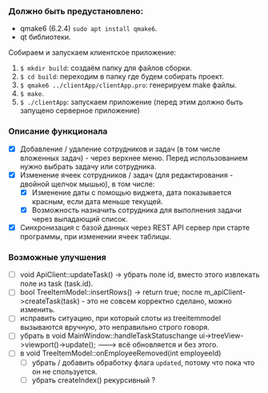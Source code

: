 ### Должно быть предустановлено:
- qmake6 (6.2.4) `sudo apt install qmake6`.
- qt библиотеки.

Собираем и запускаем клиентское приложение:
1. `$ mkdir build`: создаём папку для файлов сборки.
2. `$ cd build`: переходим в папку где будем собирать проект.
3. `$ qmake6 ../clientApp/clientApp.pro`: генерируем make файлы.
4. `$ make`.
5. `$ ./clientApp`: запускаем приложение (перед этим должно быть запущено серверное приложение)

### Описание функционала
- [x] Добавление / удаление сотрудников и задач (в том числе вложенных задач) - через верхнее меню. Перед использованием нужно выбрать задачу или сотрудника. 
- [x] Изменение ячеек сотрудников / задач (для редактирования - двойной щелчок мышью), в том числе:
	- [x] Изменение даты с помощью виджета, дата показывается красным, если дата меньше текущей.
	- [x] Возможность назначить сотрудника для выполнения задачи через выпадающий список.
- [x] Синхронизация с базой данных через REST API сервер при старте программы, при изменении ячеек таблицы.

### Возможные улучшения
- [ ] void ApiClient::updateTask() -> убрать поле id, вместо этого извлекать поле из task (task.id).
- [ ] bool TreeItemModel::insertRows() -> return true; после m_apiClient->createTask(task) - это не совсем корректно сделано, можно изменить.
- [ ] исправить ситуацию, при который слоты из treeitemmodel вызываются вручную, это неправильно строго говоря.
- [ ] убрать в void MainWindow::handleTaskStatuschange ui->treeView->viewport()->update(); ---> всё обновляется и без этого.
- [ ] в void TreeItemModel::onEmployeeRemoved(int employeeId)
	- [ ] убрать / добавить обработку флага `updated`, потому что пока что он не спользуется.
	- [ ] убрать createIndex() рекурсивный ?